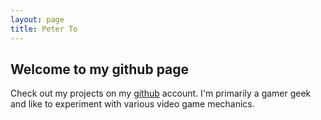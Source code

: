 ```yaml
---
layout: page
title: Peter To
---
```


## Welcome to my github page

Check out my projects on my [github](http://github.com/peterto) account. I'm primarily a gamer geek
and like to experiment with various video game mechanics.


